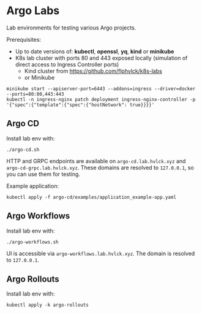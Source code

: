 # Argo Labs
Lab environments for testing various Argo projects.

Prerequisites:
  * Up to date versions of: **kubectl**, **openssl**, **yq**, **kind** or **minikube**
  * K8s lab cluster with ports 80 and 443 exposed locally (simulation of direct access to Ingress Controller ports)
    * Kind cluster from https://github.com/flphvlck/k8s-labs
    * or Minikube

```
minikube start --apiserver-port=6443 --addons=ingress --driver=docker --ports=80:80,443:443
kubectl -n ingress-nginx patch deployment ingress-nginx-controller -p '{"spec":{"template":{"spec":{"hostNetwork": true}}}}'
```

## Argo CD
Install lab env with:
```
./argo-cd.sh
```

HTTP and GRPC endpoints are available on `argo-cd.lab.hvlck.xyz` and `argo-cd-grpc.lab.hvlck.xyz`. These domains are resolved to `127.0.0.1`, so you can use them for testing.

Example application:
```
kubectl apply -f argo-cd/examples/application_example-app.yaml
```

## Argo Workflows
Install lab env with:
```
./argo-workflows.sh
```

UI is accessible via `argo-workflows.lab.hvlck.xyz`. The domain is resolved to `127.0.0.1`.

## Argo Rollouts
Install lab env with:
```
kubectl apply -k argo-rollouts
```
